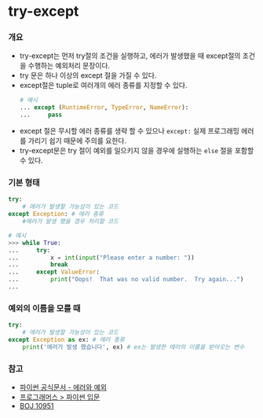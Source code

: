 # try-except

### 개요
* try-except는 먼저 try절의 조건을 실행하고, 에러가 발생했을 때 except절의 조건을 수행하는 예외처리 문장이다.
* try 문은 하나 이상의 except 절을 가질 수 있다.
* except절은 tuple로 여러개의 에러 종류를 지정할 수 있다.
    ```py
    # 예시
    ... except (RuntimeError, TypeError, NameError):
    ...     pass
    ```
* except 절은 무시할 에러 종류를 생략 할 수 있으나 `except:` 실제 프로그래밍 에러를 가리기 쉽기 때문에 주의를 요한다.
* try-except문은 try 절이 예외를 일으키지 않을 경우에 실행하는 `else` 절을 포함할 수 있다.

### 기본 형태
```py
try:
    # 에러가 발생할 가능성이 있는 코드
except Exception: # 에러 종류
    #에러가 발생 했을 경우 처리할 코드

# 예시
>>> while True:
...     try:
...         x = int(input("Please enter a number: "))
...         break
...     except ValueError:
...         print("Oops!  That was no valid number.  Try again...")
...
```
### 예외의 이름을 모를 때
```py
try:
    # 에러가 발생할 가능성이 있는 코드
except Exception as ex: # 에러 종류
    print('에러가 발생 했습니다', ex) # ex는 발생한 에러의 이름을 받아오는 변수
```

### 참고
* [파이썬 공식문서 - 에러와 예외](https://docs.python.org/ko/3/tutorial/errors.html)
* [프로그래머스 > 파이썬 입문](https://programmers.co.kr/learn/courses/2/lessons/293)
* [BOJ 10951](https://github.com/4923/Algorithm/blob/master/BOJ/Solutions/10951_try-except_for_exception.md)